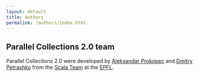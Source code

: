 ```yaml
---
layout: default
title: Authors
permalink: /authors/index.html
---
```


## Parallel Collections 2.0 team

Parallel Collections 2.0 were developed by [Aleksandar Prokopec](http://people.epfl.ch/aleksandar.prokopec) and [Dmitry Petrashko](http://people.epfl.ch/dmitry.petrashko) from the [Scala Team](http://lamp.epfl.ch/) at the [EPFL](http://epfl.ch/).

